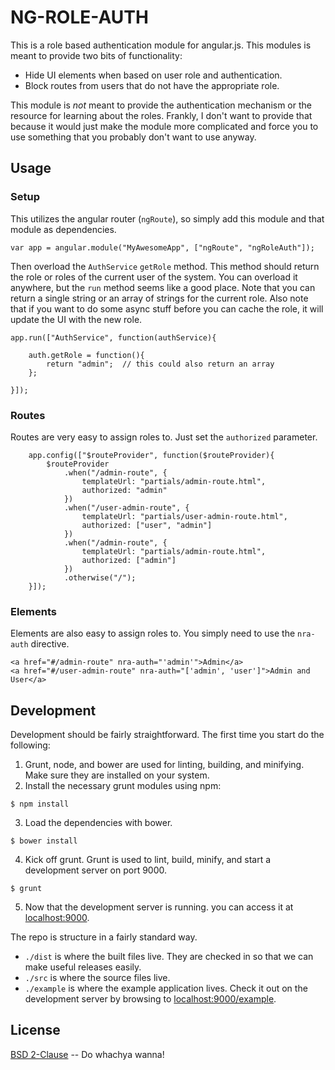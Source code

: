 # NG-ROLE-AUTH
This is a role based authentication module for angular.js.  This modules is meant to provide two
bits of functionality: 
- Hide UI elements when based on user role and authentication. 
- Block routes from users that do not have the appropriate role. 

This module is *not* meant to provide the authentication mechanism or the resource for learning about the 
roles.  Frankly, I don't want to provide that because it would just make the module more 
complicated and force you to use something that you probably don't want to use anyway.  

## Usage
### Setup
This utilizes the angular router (`ngRoute`), so simply add this module and that module as dependencies. 
```
var app = angular.module("MyAwesomeApp", ["ngRoute", "ngRoleAuth"]);
```

Then overload the `AuthService` `getRole` method.  This method should return the role or roles of the current
user of the system.  You can overload it anywhere, but the `run` method seems like a good place.  Note that you 
can return a single string or an array of strings for the current role.  Also note that if you want to do some async stuff
before you can cache the role, it will update the UI with the new role.  
```
app.run(["AuthService", function(authService){
	
	auth.getRole = function(){
		return "admin";  // this could also return an array
	};

}]);
```

### Routes
Routes are very easy to assign roles to.  Just set the `authorized` parameter. 
```
	app.config(["$routeProvider", function($routeProvider){
		$routeProvider
			.when("/admin-route", {
				templateUrl: "partials/admin-route.html",
				authorized: "admin"
			})
			.when("/user-admin-route", {
				templateUrl: "partials/user-admin-route.html",
				authorized: ["user", "admin"]
			})
			.when("/admin-route", {
				templateUrl: "partials/admin-route.html",
				authorized: ["admin"]
			})
			.otherwise("/");
	}]);
```

### Elements
Elements are also easy to assign roles to.  You simply need to use the `nra-auth` directive.  
```
<a href="#/admin-route" nra-auth="'admin'">Admin</a>
<a href="#/user-admin-route" nra-auth="['admin', 'user']">Admin and User</a>
```

## Development
Development should be fairly straightforward. The first time you start do the following:  

1. Grunt, node, and bower are used for linting, building, and minifying.  Make sure they are installed on your system.  
2. Install the necessary grunt modules using npm:  
  ```
  $ npm install
  ```  
3. Load the dependencies with bower.  
  ```
  $ bower install
  ```   
4. Kick off grunt.  Grunt is used to lint, build, minify, and start a development server on port 9000.  
  ```
  $ grunt
  ```  
5. Now that the development server is running. you can access it at [localhost:9000](http://localhost:9000). 

The repo is structure in a fairly standard way.  
- `./dist` is where the built files live.  They are checked in so that we can make useful releases easily. 
- `./src` is where the source files live. 
- `./example` is where the example application lives.  Check it out on the development server by 
browsing to [localhost:9000/example](http://localhost:9000/example). 

## License
[BSD 2-Clause](http://opensource.org/licenses/BSD-2-Clause) -- Do whachya wanna! 
